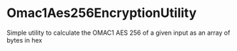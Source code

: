 # Omac1Aes256EncryptionUtility

Simple utility to calculate the OMAC1 AES 256 of a given input as an array of bytes in hex
